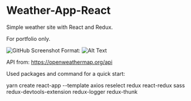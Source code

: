 # Weather-App-React
 Simple weather site with React and Redux.
 
For portfolio only.
 
 ![GitHub Screenshot](/images/Screenshot.png)
Format: ![Alt Text](url)
 
API from: https://openweathermap.org/api

Used packages and command for a quick start:

yarn create react-app --template axios reselect redux react-redux sass redux-devtools-extension redux-logger redux-thunk
